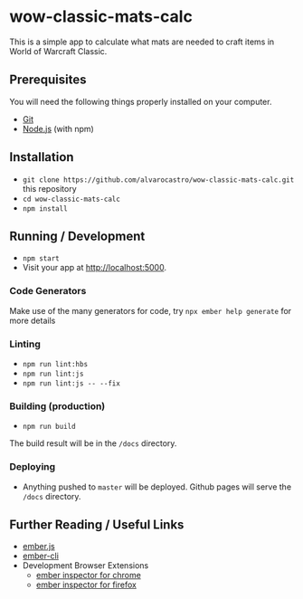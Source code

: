 # wow-classic-mats-calc

This is a simple app to calculate what mats are needed to craft items in World of Warcraft Classic.

## Prerequisites

You will need the following things properly installed on your computer.

* [Git](https://git-scm.com/)
* [Node.js](https://nodejs.org/) (with npm)

## Installation

* `git clone https://github.com/alvarocastro/wow-classic-mats-calc.git` this repository
* `cd wow-classic-mats-calc`
* `npm install`

## Running / Development

* `npm start`
* Visit your app at [http://localhost:5000](http://localhost:5000).

### Code Generators

Make use of the many generators for code, try `npx ember help generate` for more details

### Linting

* `npm run lint:hbs`
* `npm run lint:js`
* `npm run lint:js -- --fix`

### Building (production)

* `npm run build`

The build result will be in the `/docs` directory.

### Deploying

* Anything pushed to `master` will be deployed. Github pages will serve the `/docs` directory.

## Further Reading / Useful Links

* [ember.js](https://emberjs.com/)
* [ember-cli](https://ember-cli.com/)
* Development Browser Extensions
  * [ember inspector for chrome](https://chrome.google.com/webstore/detail/ember-inspector/bmdblncegkenkacieihfhpjfppoconhi)
  * [ember inspector for firefox](https://addons.mozilla.org/en-US/firefox/addon/ember-inspector/)
